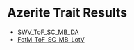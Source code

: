 # Azerite Trait Results

- [SWV_ToF_SC_MB_DA](Results_DA.md)
- [FotM_ToF_SC_MB_LotV](Results_LotV.md)
